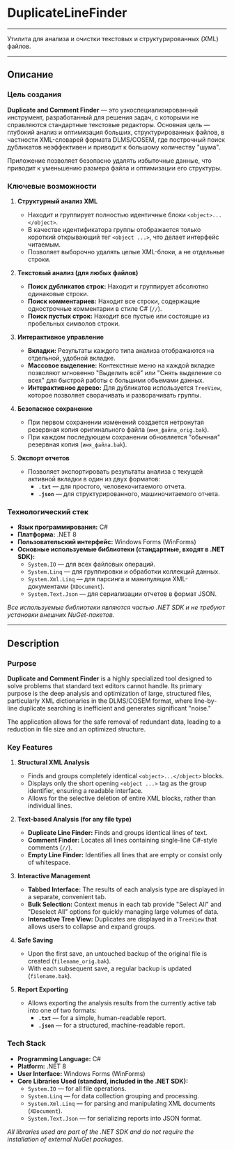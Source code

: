 # DuplicateLineFinder
---
Утилита для анализа и очистки текстовых и структурированных (XML) файлов.

---

## Описание

### Цель создания

**Duplicate and Comment Finder** — это узкоспециализированный инструмент, разработанный для решения задач, с которыми не справляются стандартные текстовые редакторы. Основная цель — глубокий анализ и оптимизация больших, структурированных файлов, в частности XML-словарей формата DLMS/COSEM, где построчный поиск дубликатов неэффективен и приводит к большому количеству "шума".

Приложение позволяет безопасно удалять избыточные данные, что приводит к уменьшению размера файла и оптимизации его структуры.

### Ключевые возможности

1.  **Структурный анализ XML**
    *   Находит и группирует полностью идентичные блоки `<object>...</object>`.
    *   В качестве идентификатора группы отображается только короткий открывающий тег `<object ...>`, что делает интерфейс читаемым.
    *   Позволяет выборочно удалять целые XML-блоки, а не отдельные строки.

2.  **Текстовый анализ (для любых файлов)**
    *   **Поиск дубликатов строк:** Находит и группирует абсолютно одинаковые строки.
    *   **Поиск комментариев:** Находит все строки, содержащие однострочные комментарии в стиле C# (`//`).
    *   **Поиск пустых строк:** Находит все пустые или состоящие из пробельных символов строки.

3.  **Интерактивное управление**
    *   **Вкладки:** Результаты каждого типа анализа отображаются на отдельной, удобной вкладке.
    *   **Массовое выделение:** Контекстные меню на каждой вкладке позволяют мгновенно "Выделить всё" или "Снять выделение со всех" для быстрой работы с большими объемами данных.
    *   **Интерактивное дерево:** Для дубликатов используется `TreeView`, которое позволяет сворачивать и разворачивать группы.

4.  **Безопасное сохранение**
    *   При первом сохранении изменений создается нетронутая резервная копия оригинального файла (`имя_файла_orig.bak`).
    *   При каждом последующем сохранении обновляется "обычная" резервная копия (`имя_файла.bak`).

5.  **Экспорт отчетов**
    *   Позволяет экспортировать результаты анализа с текущей активной вкладки в один из двух форматов:
        *   **`.txt`** — для простого, человекочитаемого отчета.
        *   **`.json`** — для структурированного, машиночитаемого отчета.

### Технологический стек

*   **Язык программирования:** C#
*   **Платформа:** .NET 8
*   **Пользовательский интерфейс:** Windows Forms (WinForms)
*   **Основные используемые библиотеки (стандартные, входят в .NET SDK):**
    *   `System.IO` — для всех файловых операций.
    *   `System.Linq` — для группировки и обработки коллекций данных.
    *   `System.Xml.Linq` — для парсинга и манипуляции XML-документами (`XDocument`).
    *   `System.Text.Json` — для сериализации отчетов в формат JSON.

*Все используемые библиотеки являются частью .NET SDK и не требуют установки внешних NuGet-пакетов.*

---

## Description

### Purpose

**Duplicate and Comment Finder** is a highly specialized tool designed to solve problems that standard text editors cannot handle. Its primary purpose is the deep analysis and optimization of large, structured files, particularly XML dictionaries in the DLMS/COSEM format, where line-by-line duplicate searching is inefficient and generates significant "noise."

The application allows for the safe removal of redundant data, leading to a reduction in file size and an optimized structure.

### Key Features

1.  **Structural XML Analysis**
    *   Finds and groups completely identical `<object>...</object>` blocks.
    *   Displays only the short opening `<object ...>` tag as the group identifier, ensuring a readable interface.
    *   Allows for the selective deletion of entire XML blocks, rather than individual lines.

2.  **Text-based Analysis (for any file type)**
    *   **Duplicate Line Finder:** Finds and groups identical lines of text.
    *   **Comment Finder:** Locates all lines containing single-line C#-style comments (`//`).
    *   **Empty Line Finder:** Identifies all lines that are empty or consist only of whitespace.

3.  **Interactive Management**
    *   **Tabbed Interface:** The results of each analysis type are displayed in a separate, convenient tab.
    *   **Bulk Selection:** Context menus in each tab provide "Select All" and "Deselect All" options for quickly managing large volumes of data.
    *   **Interactive Tree View:** Duplicates are displayed in a `TreeView` that allows users to collapse and expand groups.

4.  **Safe Saving**
    *   Upon the first save, an untouched backup of the original file is created (`filename_orig.bak`).
    *   With each subsequent save, a regular backup is updated (`filename.bak`).

5.  **Report Exporting**
    *   Allows exporting the analysis results from the currently active tab into one of two formats:
        *   **`.txt`** — for a simple, human-readable report.
        *   **`.json`** — for a structured, machine-readable report.

### Tech Stack

*   **Programming Language:** C#
*   **Platform:** .NET 8
*   **User Interface:** Windows Forms (WinForms)
*   **Core Libraries Used (standard, included in the .NET SDK):**
    *   `System.IO` — for all file operations.
    *   `System.Linq` — for data collection grouping and processing.
    *   `System.Xml.Linq` — for parsing and manipulating XML documents (`XDocument`).
    *   `System.Text.Json` — for serializing reports into JSON format.

*All libraries used are part of the .NET SDK and do not require the installation of external NuGet packages.*
